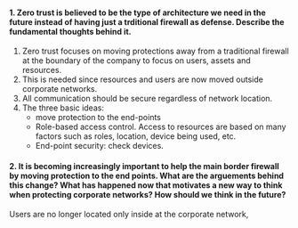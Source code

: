 #### 1. Zero trust is believed to be the type of architecture we need in the future instead of having just a trditional firewall as defense. Describe the fundamental thoughts behind it.

1. Zero trust focuses on moving protections away from a traditional firewall at the boundary of the company to focus on users, assets and resources.
2. This is needed since resources and users are now moved outside corporate networks.
3. All communication should be secure regardless of network location.
4. The three basic ideas:
   - move protection to the end-points
   - Role-based access control. Access to resources are based on many factors such as roles, location, device being used, etc.
   - End-point security: check devices.

#### 2. It is becoming increasingly important to help the main border firewall by moving protection to the end points. What are the arguements behind this change? What has happened now that motivates a new way to think when protecting corporate networks? How should we think in the future?

Users are no longer located only inside at the corporate network, 

